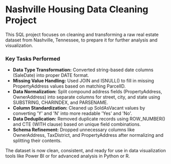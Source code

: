 # Nashville Housing Data Cleaning Project
This SQL project focuses on cleaning and transforming a raw real estate dataset from Nashville, Tennessee, to prepare it for further analysis and visualization.

### Key Tasks Performed
- **Data Type Transformation:** Converted string-based date columns (SaleDate) into proper DATE format.
- **Missing Value Handling:** Used JOIN and ISNULL() to fill in missing PropertyAddress values based on matching ParcelID.
- **Data Normalization:** Split compound address fields (PropertyAddress, OwnerAddress) into separate columns for street, city, and state using SUBSTRING, CHARINDEX, and PARSENAME.
- **Column Standardization:** Cleaned up SoldAsVacant values by converting 'Y' and 'N' into more readable 'Yes' and 'No'.
- **Data Deduplication:** Removed duplicate records using ROW_NUMBER() and CTE (WITH clause) based on unique field combinations.
- **Schema Refinement:** Dropped unnecessary columns like OwnerAddress, TaxDistrict, and PropertyAddress after normalizing and splitting their contents.

The dataset is now clean, consistent, and ready for use in data visualization tools like Power BI or for advanced analysis in Python or R.
